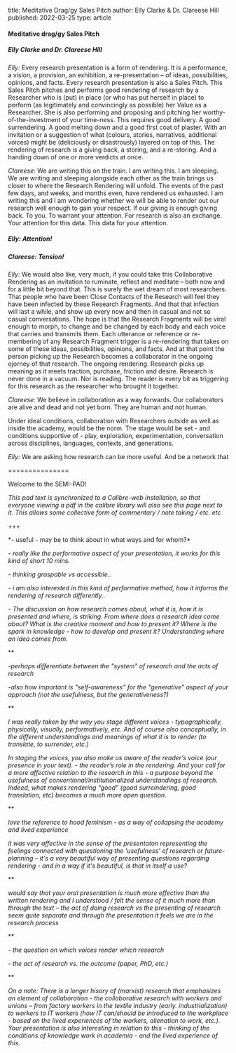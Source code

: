 title: Meditative Drag/gy Sales Pitch
author: Elly Clarke & Dr. Clareese Hill
published: 2022-03-25
type: article




#### Meditative drag/gy Sales Pitch

##### Elly Clarke and Dr. Clareese Hill

*Elly:* Every research presentation is a form of rendering. It is a performance, a vision, a provision, an exhibition, a re-presentation – of ideas, possibilities, opinions, and facts. Every research presentation is also a Sales Pitch. This Sales Pitch pitches and performs good rendering of research by a Researcher who is (put) in place (or who has put herself in place) to perform (as legitimately and convincingly as possible) her Value as a Researcher. She is also performing and proposing and pitching her worthy-of-the-investment of your time-ness. This requires good delivery. A good surrendering. A good melting down and a good first coat of plaster. With an invitation or a suggestion of what (colours, stories, narratives, additional voices) might be (deliciously or disastrously) layered on top of this. The rendering of research is a giving back, a storing, and a re-storing. And a handing down of one or more verdicts at once. 

 

*Clareese:* We are writing this on the train. I am writing this. I am sleeping. We are writing and sleeping alongside each other as the train brings us closer to where the Research Rendering will unfold. The events of the past few days, and weeks, and months even, have rendered us exhausted. I am writing this and I am wondering whether we will be able to render out our research well enough to gain your respect. If our giving is enough giving back. To you. To warrant your attention. For research is also an exchange. Your attention for this data. This data for your attention. 

 

##### *Elly:* Attention! 

##### *Clareese:* Tension! 

 

*Elly:* We would also like, very much, if you could take this Collaborative Rendering as an invitation to ruminate, reflect and meditate – both now and for a little bit beyond that. This is surely the wet dream of most researchers. That people who have been Close Contacts of the Research will feel they have been infected by these Research Fragments. And that that infection will last a while, and show up every now and then in casual and not so casual conversations. The hope is that the Research Fragments will be viral enough to morph, to change and be changed by each body and each voice that carries and transmits them. Each utterance or reference or re-membering of any Research Fragment trigger is a re-rendering that takes on some of these ideas, possibilities, opinions, and facts. And at that point the person picking up the Research becomes a collaborator in the ongoing ojorney of that research. The ongoing rendering. Research picks up meaning as it meets traction, purchase, friction and desire. Research is never done in a vacuum. Nor is reading. The reader is every bit as triggering for this research as the researcher who brought it together. 

 

*Clareese:* We believe in collaboration as a way forwards. Our collaborators are alive and dead and not yet born. They are human and not human. 

 

Under ideal conditions, collaboration with Researchers outside as well as inside the academy, would be the norm. The stage would be set - and conditions supportive of - play, exploration, experimentation, conversation across disciplines, languages, contexts, and generations. 

 

*Elly:* We are asking how research can be more useful. And be a network that 



===============



Welcome to the SEMI-PAD!

 

*This pad text is synchronized to a Calibre-web installation, so that everyone viewing a pdf in the calibre library will also see this page next to it. This allows some collective form of commentary / note taking / etc. etc* 

 

+++

\*- useful - may be to think about in what ways and for whom?*

*\- really like the performative aspect of your presentation, it works for this kind of short 10 mins.* 

*\- thinking graspable vs accessible..*

*\- i am also interested in this kind of performative method, how it informs the rendering of research differently..*

*\- The discussion on how research comes about, what it is, how it is presented and where, is striking. From where does a research idea come about? What is the creative moment and how to present it? Where is the spark in knowledge - how to develop and present it? Understanding where an idea comes from.*

** 

*-perhaps differentiate between the "system" of research and the acts of research* 

*-also how important is "self-awareness" for the "generative" aspect of your approach (not the usefulness, but the generativeness?)*

** 

*I was really taken by the way you stage different voices - typographically, physically, visually, performatively, etc. And of course also conceptually, in the different understandings and meanings of what it is to render (to translate, to surrender, etc.)*

*In staging the voices, you also make us aware of the reader’s voice (our presence in your text). - the reader’s role in the rendering. And your call for a more affective relation to the research in this - a purpose beyond the usefulness of conventional/institutionalized understandings of research. Indeed, what makes rendering “good” (good surreindering, good translation, etc) becomes a much more open question.*

** 

*love the reference to hood feminism - as a way of collapsing the academy and lived experience* 

*it was very affective in the sense of the presentaton representing the feelings connected with questioning the 'usefulness' of research or future-planning – it's a very beautiful way of presenting questions regarding rendering - and in a way if it's beautiful, is that in itself a use?*

** 

*would say that your oral presentation is much more effective than the written rendering and I understood / felt the sense of it much more than through the text – the act of doing research vs the presenting of research seem quite separate and through the presentation it feels we are in the research process*

** 

*- the question on which voices render which research*

*- the act of research vs. the outcome (paper, PhD, etc.)*

** 

*On a note: There is a longer hisory of (marxist) research that emphasizes an element of collaboration - the collaborative research with workers and unions – from factory workers in the textile industry (early. industrialization) to workers to IT workers (how IT can/should be introduced to the workplace - based on the lived experiences of the workers, alienation to work, etc.). Your presentation is also interesting in relation to this - thinking of the conditions of knowledge work in academia - and the lived experience of this.*

 

 